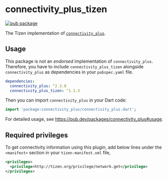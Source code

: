 # connectivity_plus_tizen

[![pub package](https://img.shields.io/pub/v/connectivity_plus_tizen.svg)](https://pub.dev/packages/connectivity_plus_tizen)

The Tizen implementation of [`connectivity_plus`](https://pub.dev/packages/connectivity_plus).

## Usage

This package is not an _endorsed_ implementation of `connectivity_plus`. Therefore, you have to include `connectivity_plus_tizen` alongside `connectivity_plus` as dependencies in your `pubspec.yaml` file.

```yaml
dependencies:
  connectivity_plus: ^2.3.0
  connectivity_plus_tizen: ^1.1.3
```

Then you can import `connectivity_plus` in your Dart code:

```dart
import 'package:connectivity_plus/connectivity_plus.dart';
```

For detailed usage, see https://pub.dev/packages/connectivity_plus#usage.

## Required privileges

To get connectivity information using this plugin, add below lines under the `<manifest>` section in your `tizen-manifest.xml` file,

```xml
<privileges>
  <privilege>http://tizen.org/privilege/network.get</privilege>
</privileges>
```
